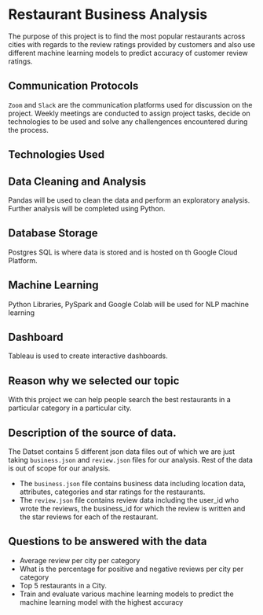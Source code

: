 # Restaurant Business Analysis

The purpose of this project is to find the most popular restaurants across cities with regards to the review ratings provided by customers and also use different machine learning models to predict accuracy of customer review ratings.

## Communication Protocols

```Zoom``` and ```Slack``` are the communication platforms used for discussion on the project. Weekly meetings are conducted to assign project tasks, decide on technologies to be used and solve any challengences encountered during the process.

## Technologies Used

## Data Cleaning and Analysis

Pandas will be used to clean the data and perform an exploratory analysis. Further analysis will be completed using Python.

## Database Storage

Postgres SQL is where data is stored and is hosted on th Google Cloud Platform.

## Machine Learning

Python Libraries, PySpark and Google Colab will be used for NLP machine learning

## Dashboard

Tableau is used to create interactive dashboards.

## Reason why we selected our topic

With this project we can help people search the best restaurants in a particular category in a particular city.

## Description of the source of data.

The Datset contains 5 different json data files out of which we are just taking ```business.json``` and ```review.json``` files for our analysis. Rest of the data is out of scope for our analysis.

- The ```business.json``` file contains business data including location data, attributes, categories and star ratings for the restaurants.
- The ```review.json``` file contains review data including the user_id who wrote the reviews, the business_id  for which the review is written and the star reviews for each of the restaurant.

## Questions to be answered with the data

- Average review per city per category
- What is the percentage for positive and negative reviews per city per category
- Top 5 restaurants in a City.
- Train and evaluate various machine learning models to predict the machine learning model with the highest accuracy


